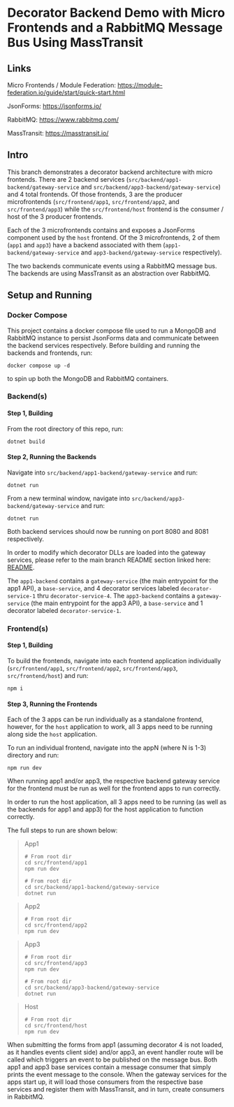 # Decorator Backend Demo with Micro Frontends and a RabbitMQ Message Bus Using MassTransit

## Links

Micro Frontends / Module Federation: https://module-federation.io/guide/start/quick-start.html

JsonForms: https://jsonforms.io/

RabbitMQ: https://www.rabbitmq.com/

MassTransit: https://masstransit.io/

## Intro

This branch demonstrates a decorator backend architecture with micro frontends. There are 2 backend services (`src/backend/app1-backend/gateway-service` and `src/backend/app3-backend/gateway-service`) and 4 total frontends. Of those frontends, 3 are the producer microfrontends (`src/frontend/app1`, `src/frontend/app2`, and `src/frontend/app3`) while the `src/frontend/host` frontend is the consumer / host of the 3 producer frontends.

Each of the 3 microfrontends contains and exposes a JsonForms component used by the `host` frontend. Of the 3 microfrontends, 2 of them (`app1` and `app3`) have a backend associated with them (`app1-backend/gateway-service` and `app3-backend/gateway-service` respectively).

The two backends communicate events using a RabbitMQ message bus. The backends are using MassTransit as an abstraction over RabbitMQ.

## Setup and Running

### Docker Compose

This project contains a docker compose file used to run a MongoDB and RabbitMQ instance to persist JsonForms data and communicate between the backend services respectively. Before building and running the backends and frontends, run:

```
docker compose up -d
```

to spin up both the MongoDB and RabbitMQ containers.

### Backend(s)

#### Step 1, Building

From the root directory of this repo, run:

```
dotnet build
```

#### Step 2, Running the Backends

Navigate into `src/backend/app1-backend/gateway-service` and run:

```
dotnet run
```

From a new terminal window, navigate into `src/backend/app3-backend/gateway-service` and run:

```
dotnet run
```

Both backend services should now be running on port 8080 and 8081 respectively.

In order to modify which decorator DLLs are loaded into the gateway services, please refer to the main branch README section linked here: [README](https://github.com/Ironwood-Cyber/decorator-demo/tree/main?tab=readme-ov-file#modifying-the-gateway-service-configuration-file-to-add-or-remove-decorators).

The `app1-backend` contains a `gateway-service` (the main entrypoint for the app1 API), a `base-service`, and 4 decorator services labeled `decorator-service-1` thru `decorator-service-4`. The `app3-backend` contains a `gateway-service` (the main entrypoint for the app3 API), a `base-service` and 1 decorator labeled `decorator-service-1`.

### Frontend(s)

#### Step 1, Building

To build the frontends, navigate into each frontend application individually (`src/frontend/app1`, `src/frontend/app2`, `src/frontend/app3`, `src/frontend/host`) and run:

```
npm i
```

#### Step 3, Running the Frontends

Each of the 3 apps can be run individually as a standalone frontend, however, for the `host` application to work, all 3 apps need to be running along side the `host` application.

To run an individual frontend, navigate into the appN (where N is 1-3) directory and run:

```
npm run dev
```

When running app1 and/or app3, the respective backend gateway service for the frontend must be run as well for the frontend apps to run correctly.

In order to run the host application, all 3 apps need to be running (as well as the backends for app1 and app3) for the host application to function correctly.

The full steps to run are shown below:

> App1
>
> ```
> # From root dir
> cd src/frontend/app1
> npm run dev
>
> # From root dir
> cd src/backend/app1-backend/gateway-service
> dotnet run
> ```

> App2
>
> ```
> # From root dir
> cd src/frontend/app2
> npm run dev
> ```

> App3
>
> ```
> # From root dir
> cd src/frontend/app3
> npm run dev
>
> # From root dir
> cd src/backend/app3-backend/gateway-service
> dotnet run
> ```

> Host
>
> ```
> # From root dir
> cd src/frontend/host
> npm run dev
> ```

When submitting the forms from app1 (assuming decorator 4 is not loaded, as it handles events client side) and/or app3, an event handler route will be called which triggers an event to be published on the message bus. Both app1 and app3 base services contain a message consumer that simply prints the event message to the console. When the gateway services for the apps start up, it will load those consumers from the respective base services and register them with MassTransit, and in turn, create consumers in RabbitMQ.
